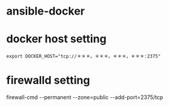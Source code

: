 # ansible-docker

# docker host setting
```
export DOCKER_HOST="tcp://＊＊＊。＊＊＊。＊＊＊。＊＊＊:2375"
```

# firewalld setting
firewall-cmd --permanent --zone=public --add-port=2375/tcp

